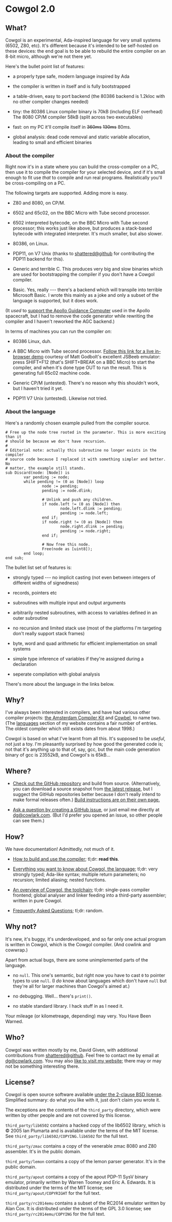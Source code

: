 Cowgol 2.0
==========


What?
-----

Cowgol is an experimental, Ada-inspired language for very small systems
(6502, Z80, etc). It's different because it's intended to be self-hosted on
these devices: the end goal is to be able to rebuild the entire compiler on
an 8-bit micro, although we're not there yet.

Here's the bullet point list of features:

  - a properly type safe, modern language inspired by Ada

  - the compiler is written in itself and is fully bootstrapped

  - a table-driven, easy to port backend (the 80386 backend is 1.2kloc with
    no other compiler changes needed)

  - tiny: the 80386 Linux compiler binary is 70kB (including ELF overhead)
	The 8080 CP/M compiler 58kB (split across two executables)

  - fast: on my PC it'll compile itself in ~~360ms~~ ~~130ms~~ 80ms.

  - global analysis: dead code removal and static variable allocation,
    leading to small and efficient binaries

### About the compiler

Right now it's in a state where you can build the cross-compiler on a PC, then
use it to compile the compiler for your selected device, and if it's small
enough to fit use *that* to compile and run real programs. Realistically you'll
be cross-compiling on a PC.

The following targets are supported. Adding more is easy.

  - Z80 and 8080, on CP/M.

  - 6502 and 65c02, on the BBC Micro with Tube second processor.

  - 6502 interpreted bytecode, on the BBC Micro with Tube second processor;
	this works just like above, but produces a stack-based bytecode with
	integrated interpreter. It's much smaller, but also slower.

  - 80386, on Linux.

  - PDP11, on V7 Unix (thanks to
	[shattered@github](https://github.com/shattered) for contributing the PDP11
	backend for this).

  - Generic and terrible C. This produces very big and slow binaries which
    are used for bootstrapping the compiler if you don't have a Cowgol
	compiler.

  - Basic. Yes, really --- there's a backend which will transpile into terrible
	Microsoft Basic. I wrote this mainly as a joke and only a subset of the
	language is supported, but it does work.

(It _used_ to [support the Apollo Guidance
Computer](http://cowlark.com/2019-07-20-cowgol-agc/index.html) used in the
Apollo spacecraft, but I had to remove the code generator while rewriting the
compiler and I haven't reworked the AGC backend.)

In terms of machines you can run the compiler _on_:

  - 80386 Linux, duh.

  - A BBC Micro with Tube second processor. [Follow this link for a live
	in-browser
	demo](https://bbc.godbolt.org/?&model=MasterTurbo&disc1=https://cowlark.com/cowgol/bbct.ssd&disc2=https://cowlark.com/cowgol/bbctwork.ssd&rom=https://cowlark.com/cowgol/assembler.rom)
	courtesy of Matt Godbolt's excellent JSBeeb emulator: press SHIFT+F12
	(that's SHIFT+BREAK on a BBC Micro) to start the compiler, and when it's
	done type OUT to run the result. This is generating full 65c02 machine
	code.

  - Generic CP/M (untested). There's no reason why this shouldn't work, but I
	haven't tried it yet.

  - PDP11 V7 Unix (untested). Likewise not tried.

### About the language

Here's a randomly chosen example pulled from the compiler source.

```
# Free up the node tree rooted in the parameter. This is more exciting than it
# should be because we don't have recursion.
#
# Editorial note: actually this subroutine no longer exists in the compiler
# source code because I replaced it with something simpler and better. No
# matter, the example still stands.
sub Discard(node: [Node]) is
        var pending := node;
        while pending != (0 as [Node]) loop
                node := pending;
                pending := node.dlink;

                # Unlink and push any children.
                if node.left != (0 as [Node]) then
                        node.left.dlink := pending;
                        pending := node.left;
                end if;
                if node.right != (0 as [Node]) then
                        node.right.dlink := pending;
                        pending := node.right;
                end if;

                # Now free this node.
                Free(node as [uint8]);
        end loop;
end sub;
```

The bullet list set of features is:

  - strongly typed --- no implicit casting (not even between integers of
	different widths of signedness)

  - records, pointers etc

  - subroutines with multiple input and output arguments

  - arbitrarily nested subroutines, with access to variables defined in an
	outer subroutine

  - no recursion and limited stack use (most of the platforms I'm targeting
	don't really support stack frames)

  - byte, word and quad arithmetic for efficient implementation on small
	systems

  - simple type inference of variables if they're assigned during a declaration

  - seperate compilation with global analysis

There's more about the language in the links below.



Why?
----

I've always been interested in compilers, and have had various other
compiler projects: [the Amsterdam Compiler Kit](http://tack.sourceforge.net/)
and [Cowbel](http://cowlark.com/cowbel/), to name two. (The
[languages](http://cowlark.com/index/languages.html) section of my website
contains a fair number of entries. The oldest compiler which still exists
dates from about 1998.)

Cowgol is based on what I've learnt from all this. It's supposed to be
_useful_, not just a toy. I'm pleasantly surprised by how good the generated
code is; not that it's anything up to that of, say, gcc, but the main code
generation binary of gcc is 23552kB, and Cowgol's is 65kB...



Where?
------

- [Check out the GitHub repository](http://github.com/davidgiven/cowgol) and
  build from source. (Alternatively, you can download a source snapshot from
  [the latest release](https://github.com/davidgiven/cowgol/releases/latest),
  but I suggect the GitHub repositories better because I don't really intend to
  make formal releases often.) [Build instructions are on their own
  page.](doc/building.md)

- [Ask a question by creating a GitHub
  issue](https://github.com/davidgiven/cowgol/issues/new), or just email me
  directly at [dg@cowlark.com](mailto:dg@cowlark.com). (But I'd prefer you
  opened an issue, so other people can see them.)



How?
----

We have documentation! Admittedly, not much of it.

- [How to build and use the compiler](doc/building.md); tl;dr: **read this**.

- [Everything you want to know about Cowgol, the language](doc/language.md);
  tl;dr: very strongly typed; Ada-like syntax; multiple return parameters; no
  recursion; limited aliasing; nested functions.

- [An overview of Cowgol, the toolchain](doc/toolchain.md); tl;dr: single-pass
  compiler frontend; global analyser and linker feeding into a third-party
  assembler; written in pure Cowgol.

- [Frequently Asked Questions](doc/faq.md); tl;dr: random.



Why not?
--------

It's new, it's buggy, it's underdeveloped, and so far only one actual program
is written in Cowgol, which is the Cowgol compiler. (And cowlink and cowwrap.)

Apart from actual bugs, there are some unimplemented parts of the language.

  - no `null`. This one's semantic, but right now you have to cast `0` to
	pointer types to use `null`. (I _do_ know about languages which don't have
	`null` but they're all for larger machines than Cowgol's aimed at.)

  - no debugging. Well... there's `print()`.

  - no stable standard library. I hack stuff in as I need it.

Your mileage (or kilometreage, depending) may very. You Have Been Warned.



Who?
----

Cowgol was written mostly by me, David Given, with additional contributions
from [shattered@github](https://github.com/shattered). Feel free to contact me
by email at [dg@cowlark.com](mailto:dg@cowlark.com). You may also [like to
visit my website](http://cowlark.com); there may or may not be something
interesting there.



License?
--------

Cowgol is open source software available [under the 2-clause BSD
license](https://github.com/davidgiven/cowgol/blob/master/COPYING).  Simplified
summary: do what you like with it, just don't claim you wrote it.

The exceptions are the contents of the `third_party` directory, which were
written by other people and are not covered by this license.

`third_party/lib6502` contains a hacked copy of the lib6502 library, which is ©
2005 Ian Plumarta and is available under the terms of the MIT license. See
`third_party/lib6502/COPYING.lib6502` for the full text.

`third_party/zmac` contains a copy of the venerable zmac 8080 and Z80
assembler. It's in the public domain.

`third_party/lemon` contains a copy of the lemon parser generator. It's in the
public domain.

`third_party/apout` contains a copy of the apout PDP-11 SysV binary emulator,
primarily written by Warren Toomey and Eric A. Edwards. It is distributed under
the terms of the MIT license; see `third_party/apout/COPYRIGHT` for the full
text.

`third_party/rc2014emu` contains a subset of the RC2014 emulator written by
Alan Cox. It is distributed under the terms of the GPL 3.0 license; see
`third_party/rc2014emu/COPYING` for the full text.

